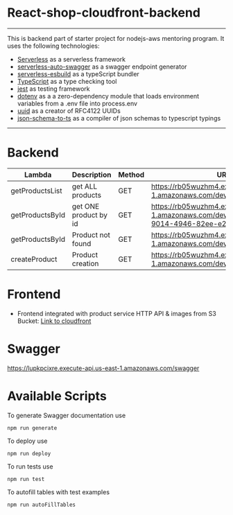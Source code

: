 # React-shop-cloudfront-backend
___

This is backend part of starter project for nodejs-aws mentoring program. It uses the following technologies:

- [Serverless](https://serverless.com/) as a serverless framework
- [serverless-auto-swagger](https://github.com/completecoding/serverless-auto-swagger) as a swagger endpoint generator
- [serverless-esbuild](https://www.serverless.com/plugins/serverless-esbuild) as a typeScript bundler
- [TypeScript](https://www.typescriptlang.org/) as a type checking tool
- [jest](https://jestjs.io/) as testing framework
- [dotenv](https://github.com/motdotla/dotenv) as a a zero-dependency module that loads environment variables from a .env file into process.env
- [uuid](https://github.com/uuidjs/uuid) as a creator of RFC4122 UUIDs
- [json-schema-to-ts](https://github.com/bcherny/json-schema-to-typescript) as a compiler of json schemas to typescript typings
___

# Backend

| Lambda          | Description                   | Method | URL                                                                                                      |
| --------------- |-------------------------------| ------ |----------------------------------------------------------------------------------------------------------|
| getProductsList | get ALL products              | GET    | https://rb05wuzhm4.execute-api.us-east-1.amazonaws.com/dev/products                                    |
| getProductsById | get ONE product  by id | GET    | https://rb05wuzhm4.execute-api.us-east-1.amazonaws.com/dev/products/ff0dae18-9014-4946-82ee-e220e2ace9f9 |
| getProductsById | Product not found             | GET    | https://rb05wuzhm4.execute-api.us-east-1.amazonaws.com/dev/products/1                                    |
| createProduct | Product creation              | GET    | https://rb05wuzhm4.execute-api.us-east-1.amazonaws.com/dev/products                                      |

# Frontend

- Frontend integrated with product service HTTP API & images from S3 Bucket: [Link to cloudfront](https://d2umooc0fgw2y9.cloudfront.net/)

# Swagger

https://lupkpcixre.execute-api.us-east-1.amazonaws.com/swagger

# Available Scripts

To generate Swagger documentation use

```
npm run generate
```

To deploy use

```
npm run deploy
```

To run tests use

```
npm run test
```

To autofill tables with test examples

```
npm run autoFillTables
```
